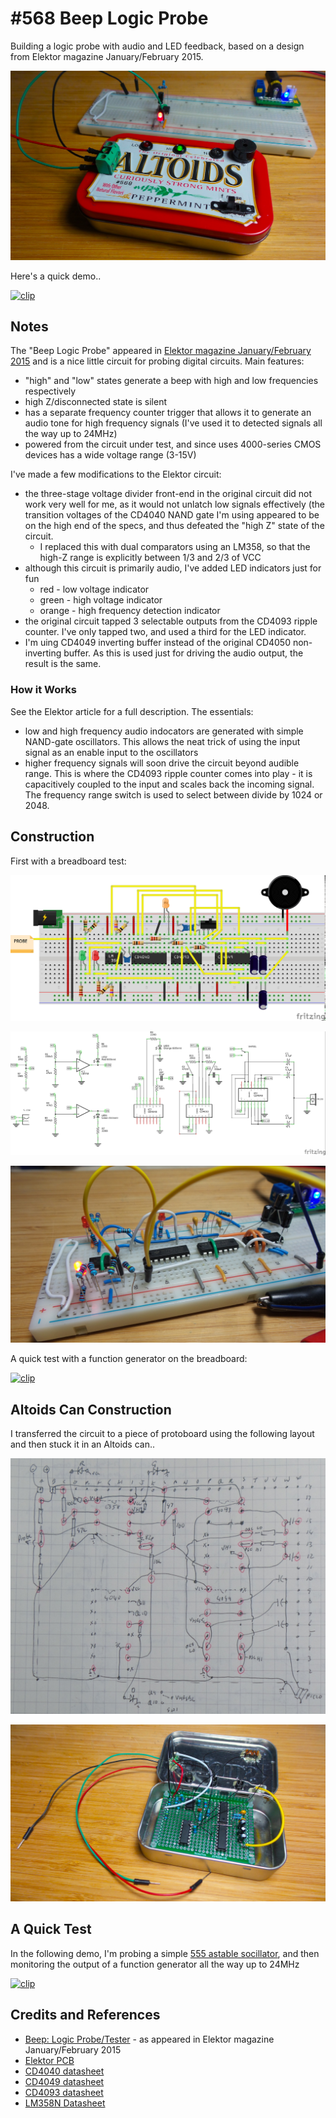 # #568 Beep Logic Probe

Building a logic probe with audio and LED feedback, based on a design from Elektor magazine January/February 2015.

![Build](./assets/BeepLogicProbe_build.jpg?raw=true)

Here's a quick demo..

[![clip](https://img.youtube.com/vi/xb3lunPgPRM/0.jpg)](https://www.youtube.com/watch?v=xb3lunPgPRM)

## Notes

The "Beep Logic Probe" appeared in [Elektor magazine January/February 2015](https://www.elektormagazine.com/articles/beep-logic-tester)
and is a nice little circuit for probing digital circuits. Main features:

* "high" and "low" states generate a beep with high and low frequencies respectively
* high Z/disconnected state is silent
* has a separate frequency counter trigger that allows it to generate an audio tone for high frequency signals (I've used it to detected signals all the way up to 24MHz)
* powered from the circuit under test, and since uses 4000-series CMOS devices has a wide voltage range (3-15V)

I've made a few modifications to the Elektor circuit:

* the three-stage voltage divider front-end in the original circuit did not work very well for me, as it would not unlatch low signals effectively (the transition voltages of the CD4040 NAND gate I'm using appeared to be on the high end of the specs, and thus defeated the "high Z" state of the circuit.
  * I replaced this with dual comparators using an LM358, so that the high-Z range is explicitly between 1/3 and 2/3 of VCC
* although this circuit is primarily audio, I've added LED indicators just for fun
  * red - low voltage indicator
  * green - high voltage indicator
  * orange - high frequency detection indicator
* the original circuit tapped 3 selectable outputs from the CD4093 ripple counter. I've only tapped two, and used a third for the LED indicator.
* I'm uing CD4049 inverting buffer instead of the original CD4050 non-inverting buffer. As this is used just for driving the audio output, the result is the same.

### How it Works

See the Elektor article for a full description. The essentials:

* low and high frequency audio indocators are generated with simple NAND-gate oscillators. This allows the neat trick of using the input signal as an enable input to the oscillators
* higher frequency signals will soon drive the circuit beyond audible range. This is where the CD4093 ripple counter comes into play - it is capacitively coupled to the input and scales back the incoming signal. The frequency range switch is used to select between divide by 1024 or 2048.

## Construction

First with a breadboard test:

![Breadboard](./assets/BeepLogicProbe_bb.jpg?raw=true)

![Schematic](./assets/BeepLogicProbe_schematic.jpg?raw=true)

![Breadboard Build](./assets/BeepLogicProbe_bb_build.jpg?raw=true)

A quick test with a function generator on the breadboard:

[![clip](https://img.youtube.com/vi/COXn5yCXAjw/0.jpg)](https://www.youtube.com/watch?v=COXn5yCXAjw)


## Altoids Can Construction

I transferred the circuit to a piece of protoboard using the following layout and then stuck it in an Altoids can..

![protoboard_layout](./assets/protoboard_layout.jpg?raw=true)

![in_the_can](./assets/in_the_can.jpg?raw=true)

## A Quick Test

In the following demo, I'm probing a simple [555 astable socillator](https://visual555.tardate.com/?mode=astable&r1=1&r2=330&c=2.2),
and then monitoring the output of a function generator all the way up to 24MHz

[![clip](https://img.youtube.com/vi/xb3lunPgPRM/0.jpg)](https://www.youtube.com/watch?v=xb3lunPgPRM)

## Credits and References

* [Beep: Logic Probe/Tester](https://www.elektormagazine.com/articles/beep-logic-tester) - as appeared in Elektor magazine January/February 2015
* [Elektor PCB](https://www.elektor.com/logic-probe-140410-1)
* [CD4040 datasheet](https://www.futurlec.com/4000Series/CD4040.shtml)
* [CD4049 datasheet](https://www.futurlec.com/4000Series/CD4049.shtml)
* [CD4093 datasheet](https://www.futurlec.com/4000Series/CD4093.shtml)
* [LM358N Datasheet](https://www.futurlec.com/Linear/LM358N.shtml)
